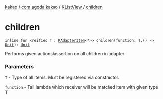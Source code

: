 [kakao](../../index.md) / [com.agoda.kakao](../index.md) / [KListView](index.md) / [children](.)

# children

`inline fun <reified T : `[`KAdapterItem`](../-k-adapter-item/index.md)`<*>> children(function: T.() -> `[`Unit`](https://kotlinlang.org/api/latest/jvm/stdlib/kotlin/-unit/index.html)`): `[`Unit`](https://kotlinlang.org/api/latest/jvm/stdlib/kotlin/-unit/index.html)

Performs given actions/assertion on all children in adapter

### Parameters

`T` - Type of all items. Must be registered via constructor.

`function` - Tail lambda which receiver will be matched item with given type T